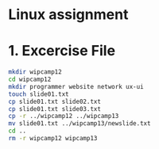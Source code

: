 # Linux assignment

# 1. Excercise File
```bash
mkdir wipcamp12
cd wipcamp12
mkdir programmer website network ux-ui
touch slide01.txt
cp slide01.txt slide02.txt
cp slide01.txt slide03.txt
cp -r ../wipcamp12 ../wipcamp13
mv slide01.txt ../wipcamp13/newslide.txt
cd ..
rm -r wipcamp12 wipcamp13
```